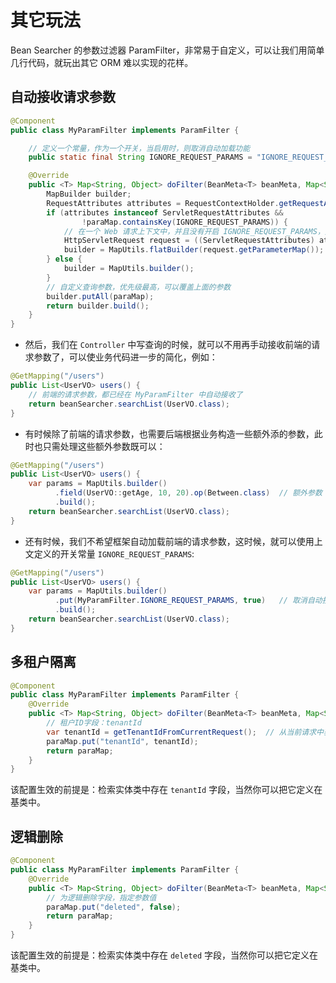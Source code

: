 # 其它玩法

Bean Searcher 的参数过滤器 ParamFilter，非常易于自定义，可以让我们用简单几行代码，就玩出其它 ORM 难以实现的花样。

## 自动接收请求参数

```java
@Component
public class MyParamFilter implements ParamFilter {

    // 定义一个常量，作为一个开关，当启用时，则取消自动加载功能
    public static final String IGNORE_REQUEST_PARAMS = "IGNORE_REQUEST_PARAMS";

    @Override
    public <T> Map<String, Object> doFilter(BeanMeta<T> beanMeta, Map<String, Object> paraMap) {
        MapBuilder builder;
        RequestAttributes attributes = RequestContextHolder.getRequestAttributes();
        if (attributes instanceof ServletRequestAttributes &&
                !paraMap.containsKey(IGNORE_REQUEST_PARAMS)) {
            // 在一个 Web 请求上下文中，并且没有开启 IGNORE_REQUEST_PARAMS，则取出前端传来的所有参数
            HttpServletRequest request = ((ServletRequestAttributes) attributes).getRequest();
            builder = MapUtils.flatBuilder(request.getParameterMap());
        } else {
            builder = MapUtils.builder();
        }
        // 自定义查询参数，优先级最高，可以覆盖上面的参数
        builder.putAll(paraMap);
        return builder.build();
    }
}
```

* 然后，我们在 `Controller` 中写查询的时候，就可以不用再手动接收前端的请求参数了，可以使业务代码进一步的简化，例如：

```java
@GetMapping("/users")
public List<UserVO> users() {
    // 前端的请求参数，都已经在 MyParamFilter 中自动接收了
    return beanSearcher.searchList(UserVO.class);
}
```

* 有时候除了前端的请求参数，也需要后端根据业务构造一些额外添的参数，此时也只需处理这些额外参数既可以：

```java
@GetMapping("/users")
public List<UserVO> users() {
    var params = MapUtils.builder()
          .field(UserVO::getAge, 10, 20).op(Between.class)  // 额外参数
          .build();
    return beanSearcher.searchList(UserVO.class);
}
```

* 还有时候，我们不希望框架自动加载前端的请求参数，这时候，就可以使用上文定义的开关常量 `IGNORE_REQUEST_PARAMS`:

```java
@GetMapping("/users")
public List<UserVO> users() {
    var params = MapUtils.builder()
          .put(MyParamFilter.IGNORE_REQUEST_PARAMS, true)   // 取消自动接收功能
          .build();
    return beanSearcher.searchList(UserVO.class);
}
```

## 多租户隔离

```java
@Component
public class MyParamFilter implements ParamFilter {
    @Override
    public <T> Map<String, Object> doFilter(BeanMeta<T> beanMeta, Map<String, Object> paraMap) {
        // 租户ID字段：tenantId
        var tenantId = getTenantIdFromCurrentRequest();  // 从当前请求中获取租户ID
        paraMap.put("tenantId", tenantId);
        return paraMap;
    }
}
```

该配置生效的前提是：检索实体类中存在 `tenantId` 字段，当然你可以把它定义在基类中。

## 逻辑删除

```java
@Component
public class MyParamFilter implements ParamFilter {
    @Override
    public <T> Map<String, Object> doFilter(BeanMeta<T> beanMeta, Map<String, Object> paraMap) {
        // 为逻辑删除字段，指定参数值
        paraMap.put("deleted", false);
        return paraMap;
    }
}
```

该配置生效的前提是：检索实体类中存在 `deleted` 字段，当然你可以把它定义在基类中。
